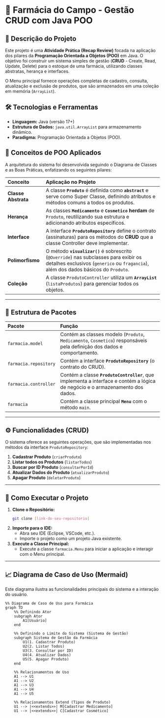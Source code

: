 # 💊 Farmácia do Campo - Gestão CRUD com Java POO

## 📄 Descrição do Projeto

Este projeto é uma **Atividade Prática (Recap Review)** focada na aplicação dos pilares da **Programação Orientada a Objetos (POO)** em Java. O objetivo foi construir um sistema simples de gestão (**CRUD** - Create, Read, Update, Delete) para o estoque de uma farmácia, utilizando classes abstratas, herança e interfaces.

O Menu principal fornece operações completas de cadastro, consulta, atualização e exclusão de produtos, que são armazenados em uma coleção em memória (`ArrayList`).

## 🛠️ Tecnologias e Ferramentas

* **Linguagem:** Java (versão 17+)
* **Estrutura de Dados:** `java.util.ArrayList` para armazenamento dinâmico.
* **Paradigma:** Programação Orientada a Objetos (POO).

## 🧠 Conceitos de POO Aplicados

A arquitetura do sistema foi desenvolvida seguindo o Diagrama de Classes e as Boas Práticas, enfatizando os seguintes pilares:

| Conceito | Aplicação no Projeto |
| :--- | :--- |
| **Classe Abstrata** | A classe **`Produto`** é definida como **`abstract`** e serve como Super Classe, definindo atributos e métodos comuns a todos os produtos. |
| **Herança** | As classes **`Medicamento`** e **`Cosmetico`** **herdam** de `Produto`, reutilizando sua estrutura e adicionando atributos específicos. |
| **Interface** | A interface **`ProdutoRepository`** define o contrato (assinaturas) para os métodos do **CRUD** que a classe Controller deve implementar. |
| **Polimorfismo** | O método **`visualizar()`** é sobrescrito (`@Override`) nas subclasses para exibir os detalhes exclusivos (`generico` ou `fragancia`), além dos dados básicos do `Produto`. |
| **Coleção** | A classe `ProdutoController` utiliza um **`ArrayList`** (`listaProdutos`) para gerenciar todos os objetos. |

---

## 📂 Estrutura de Pacotes

| Pacote | Função |
| :--- | :--- |
| `farmacia.model` | Contém as classes modelo (`Produto`, `Medicamento`, `Cosmetico`) responsáveis pela definição dos dados e comportamento. |
| `farmacia.repository` | Contém a interface **`ProdutoRepository`** (o contrato do CRUD). |
| `farmacia.controller` | Contém a classe **`ProdutoController`**, que implementa a interface e contém a lógica de negócio e o armazenamento dos dados. |
| `farmacia` | Contém a classe principal **`Menu`** com o método `main`. |

---

## ⚙️ Funcionalidades (CRUD)

O sistema oferece as seguintes operações, que são implementadas nos métodos da interface `ProdutoRepository`:

1.  **Cadastrar Produto** (`criarProduto`)
2.  **Listar todos os Produtos** (`listarTodos`)
3.  **Buscar por ID Produto** (`consultarPorId`)
4.  **Atualizar Dados do Produto** (`atualizarProduto`)
5.  **Apagar Produto** (`deletarProduto`)

---

## 🚀 Como Executar o Projeto

1.  **Clone o Repositório:**
    ```bash
    git clone [link-do-seu-repositorio]
    ```
2.  **Importe para o IDE:**
    * Abra seu IDE (Eclipse, VSCode, etc.).
    * Importe o projeto como um projeto Java existente.
3.  **Execute a Classe Principal:**
    * Execute a classe `farmacia.Menu` para iniciar a aplicação e interagir com o Menu principal.

  ------------------------------------------

## 📈 Diagrama de Caso de Uso (Mermaid)

Este diagrama ilustra as funcionalidades principais do sistema e a interação do usuário.

```mermaid
%% Diagrama de Caso de Uso para Farmácia
graph TD
    %% Definindo Ator
    subgraph Ator
        A1[Usuário]
    end

    %% Definindo o Limite do Sistema (Sistema de Gestão)
    subgraph Sistema de Gestão da Farmácia
        U1(1. Cadastrar Produto)
        U2(2. Listar Todos)
        U3(3. Consultar por ID)
        U4(4. Atualizar Dados)
        U5(5. Apagar Produto)
    end
    
    %% Relacionamentos de Uso
    A1 --> U1
    A1 --> U2
    A1 --> U3
    A1 --> U4
    A1 --> U5

    %% Relacionamentos Extend (Tipos de Produto)
    U1 --> |<<extends>>| M[Cadastrar Medicamento]
    U1 --> |<<extends>>| C[Cadastrar Cosmético]
